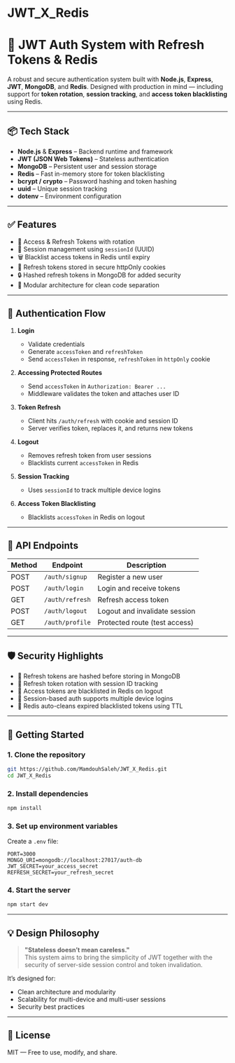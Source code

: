 # JWT_X_Redis

# 🔐 JWT Auth System with Refresh Tokens & Redis

A robust and secure authentication system built with **Node.js**, **Express**, **JWT**, **MongoDB**, and **Redis**. Designed with production in mind — including support for **token rotation**, **session tracking**, and **access token blacklisting** using Redis.

---

## 📦 Tech Stack

- **Node.js** & **Express** – Backend runtime and framework
- **JWT (JSON Web Tokens)** – Stateless authentication
- **MongoDB** – Persistent user and session storage
- **Redis** – Fast in-memory store for token blacklisting
- **bcrypt / crypto** – Password hashing and token hashing
- **uuid** – Unique session tracking
- **dotenv** – Environment configuration

---

## ✅ Features

- 🔐 Access & Refresh Tokens with rotation
- 🧠 Session management using `sessionId` (UUID)
- 🗑️ Blacklist access tokens in Redis until expiry
- 🔐 Refresh tokens stored in secure httpOnly cookies
- 🔒 Hashed refresh tokens in MongoDB for added security
- 🧱 Modular architecture for clean code separation

---

## 🔄 Authentication Flow

1. **Login**
   - Validate credentials
   - Generate `accessToken` and `refreshToken`
   - Send `accessToken` in response, `refreshToken` in `httpOnly` cookie

2. **Accessing Protected Routes**
   - Send `accessToken` in `Authorization: Bearer ...`
   - Middleware validates the token and attaches user ID

3. **Token Refresh**
   - Client hits `/auth/refresh` with cookie and session ID
   - Server verifies token, replaces it, and returns new tokens

4. **Logout**
   - Removes refresh token from user sessions
   - Blacklists current `accessToken` in Redis

5. **Session Tracking**
   - Uses `sessionId` to track multiple device logins

6. **Access Token Blacklisting**
   - Blacklists `accessToken` in Redis on logout

---

## 🧪 API Endpoints

| Method | Endpoint         | Description                    |
|--------|------------------|--------------------------------|
| POST   | `/auth/signup`   | Register a new user            |
| POST   | `/auth/login`    | Login and receive tokens       |
| GET    | `/auth/refresh`  | Refresh access token           |
| POST   | `/auth/logout`   | Logout and invalidate session  |
| GET    | `/auth/profile`  | Protected route (test access)  |

---

## 🛡️ Security Highlights

- 🔐 Refresh tokens are hashed before storing in MongoDB
- 🔁 Refresh token rotation with session ID tracking
- 🚫 Access tokens are blacklisted in Redis on logout
- 🧠 Session-based auth supports multiple device logins
- 🧹 Redis auto-cleans expired blacklisted tokens using TTL

---

## 🚀 Getting Started

### 1. Clone the repository

```bash
git https://github.com/MamdouhSaleh/JWT_X_Redis.git
cd JWT_X_Redis
```

### 2. Install dependencies

```bash
npm install
```

### 3. Set up environment variables

Create a `.env` file:

```env
PORT=3000
MONGO_URI=mongodb://localhost:27017/auth-db
JWT_SECRET=your_access_secret
REFRESH_SECRET=your_refresh_secret

```

### 4. Start the server

```bash
npm start dev
```

---

## 💡 Design Philosophy

> **"Stateless doesn’t mean careless."**  
> This system aims to bring the simplicity of JWT together with the security of server-side session control and token invalidation.

It’s designed for:
- Clean architecture and modularity
- Scalability for multi-device and multi-user sessions
- Security best practices

---

## 📄 License

MIT — Free to use, modify, and share.